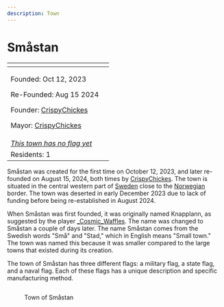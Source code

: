 ```yaml
---
description: Town
---
```


# Småstan

<table data-view="cards"><thead><tr><th></th><th data-hidden data-card-cover data-type="files"></th></tr></thead><tbody><tr><td><p>Founded: Oct 12, 2023</p><p>Re-Founded: Aug 15 2024</p><p>Founder: <a href="../../players/crispychickes.md">CrispyChickes</a></p><p>Mayor: <a href="../../players/crispychickes.md">CrispyChickes</a></p></td><td></td></tr><tr><td><a data-footnote-ref href="#user-content-fn-1"><em>This town has no flag yet</em></a></td><td></td></tr><tr><td>Residents: 1</td><td></td></tr></tbody></table>

Småstan was created for the first time on October 12, 2023, and later re-founded on August 15, 2024, both times by [CrispyChickes](../../players/crispychickes.md). The town is situated in the central western part of [Sweden](./) close to the [Norwegian](../norway-region/) border. The town was deserted in early December 2023 due to lack of funding before being re-established in August 2024.

When Småstan was first founded, it was originally named Knapplann, as suggested by the player [\_Cosmic\_Waffles](../../players/cosmicwaffles.md). The name was changed to Småstan a couple of days later. The name Småstan comes from the Swedish words "Små" and "Stad," which in English means "Small town." The town was named this because it was smaller compared to the large towns that existed during its creation.

The town of Småstan has three different flags: a military flag, a state flag, and a naval flag. Each of these flags has a unique description and specific manufacturing method.

<figure><img src="../../../../.gitbook/assets/2024-08-17_00.28.41.png" alt=""><figcaption><p>Town of Småstan</p></figcaption></figure>

[^1]: August 17 2024

